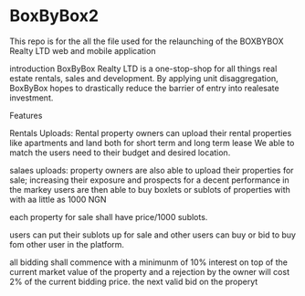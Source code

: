 # BoxByBox2
This repo is for the all the file used for the relaunching of the BOXBYBOX Realty LTD web and mobile application

introduction
BoxByBox Realty LTD is a one-stop-shop for all things real estate rentals, sales and development.
By applying unit disaggregation, BoxByBox hopes to drastically reduce the barrier of entry into realesate investment.

Features

Rentals Uploads: Rental property owners can upload their rental properties like apartments and land both for short term and long term lease
We able to match the users need to their budget and desired location.

salaes uploads: property owners are also able to upload their properties for sale; increasing their exposure and prospects for a decent performance in the markey
users are then able to buy boxlets or sublots of properties with with aa little as 1000 NGN

each property for sale shall have price/1000 sublots.

users can put their sublots up for sale and other users can buy or bid to buy fom other user in the platform.

all bidding shall commence with a minimunm of 10% interest on top of the current market value of the property and a rejection by the owner will cost 2% of the current bidding price. the next valid bid on the properyt
